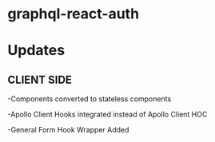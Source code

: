 # graphql-react-auth

# Updates

## CLIENT SIDE

-Components converted to stateless components

-Apollo Client Hooks integrated instead of Apollo Client HOC

-General Form Hook Wrapper Added
